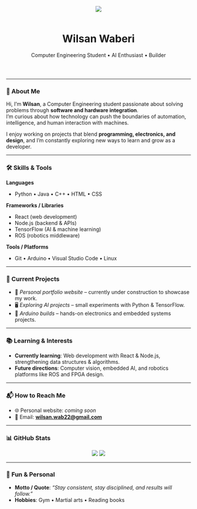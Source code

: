 <header>
  <img src="https://i.pinimg.com/originals/6d/07/0c/6d070c6dea1fc4550ac938beabbfa5ed.gif"/>
</header>

<header>
  <h1 align="center">Wilsan Waberi</h1>
  <p align="center">Computer Engineering Student • AI Enthusiast • Builder</p>
</header>

---

### 👋 About Me
Hi, I’m **Wilsan**, a Computer Engineering student passionate about solving problems through **software and hardware integration**.  
I’m curious about how technology can push the boundaries of automation, intelligence, and human interaction with machines.  

I enjoy working on projects that blend **programming, electronics, and design**, and I’m constantly exploring new ways to learn and grow as a developer.

---

### 🛠️ Skills & Tools
**Languages**  
- Python • Java • C++ • HTML • CSS  

**Frameworks / Libraries**  
- React (web development)  
- Node.js (backend & APIs)  
- TensorFlow (AI & machine learning)  
- ROS (robotics middleware)  

**Tools / Platforms**  
- Git • Arduino • Visual Studio Code • Linux  

---

### 📌 Current Projects
- 🚀 *Personal portfolio website* – currently under construction to showcase my work.  
- 🖥️ *Exploring AI projects* – small experiments with Python & TensorFlow.  
- 🔧 *Arduino builds* – hands-on electronics and embedded systems projects.  

---

### 📚 Learning & Interests
- **Currently learning**: Web development with React & Node.js, strengthening data structures & algorithms.  
- **Future directions**: Computer vision, embedded AI, and robotics platforms like ROS and FPGA design.  

---

### 📬 How to Reach Me
- 🌐 Personal website: *coming soon*  
- 📧 Email: **wilsan.wab22@gmail.com**  

---

### 📊 GitHub Stats
<div align="center">
  <img src="https://github-readme-stats.vercel.app/api?username=wilsan-w&show_icons=true&theme=radical" />
  <img src="https://github-readme-stats.vercel.app/api/top-langs/?username=wilsan-w&theme=radical&cache_seconds=1800" />
</div>

---

### 🎯 Fun & Personal
- **Motto / Quote**: *“Stay consistent, stay disciplined, and results will follow.”*  
- **Hobbies**: Gym • Martial arts • Reading books  

